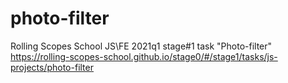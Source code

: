 # photo-filter
Rolling Scopes School JS\FE 2021q1 stage#1 task "Photo-filter"
<https://rolling-scopes-school.github.io/stage0/#/stage1/tasks/js-projects/photo-filter>
